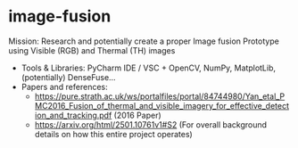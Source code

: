 # image-fusion
Mission: Research and potentially create a proper Image fusion Prototype using Visible (RGB) and Thermal (TH) images
- Tools & Libraries: PyCharm IDE / VSC + OpenCV, NumPy, MatplotLib, (potentially) DenseFuse...
- Papers and references:
  + https://pure.strath.ac.uk/ws/portalfiles/portal/84744980/Yan_etal_PMC2016_Fusion_of_thermal_and_visible_imagery_for_effective_detection_and_tracking.pdf (2016 Paper)
  + https://arxiv.org/html/2501.10761v1#S2 (For overall background details on how this entire project operates)
